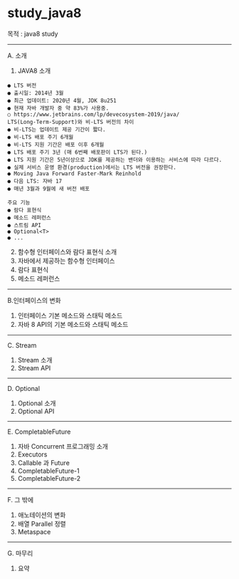 # study_java8

목적 : java8 study

---
A. 소개
 1. JAVA8 소개 

```자바 8
● LTS 버전   
● 출시일: 2014년 3월   
● 최근 업데이트: 2020년 4월, JDK 8u251   
● 현재 자바 개발자 중 약 83%가 사용중.   
○ https://www.jetbrains.com/lp/devecosystem-2019/java/   
LTS(Long-Term-Support)와 비-LTS 버전의 차이   
● 비-LTS는 업데이트 제공 기간이 짧다.   
● 비-LTS 배포 주기 6개월   
● 비-LTS 지원 기간은 배포 이후 6개월   
● LTS 배포 주기 3년 (매 6번째 배포판이 LTS가 된다.)   
● LTS 지원 기간은 5년이상으로 JDK를 제공하는 밴더와 이용하는 서비스에 따라 다르다.   
● 실제 서비스 운영 환경(production)에서는 LTS 버전을 권장한다.   
● Moving Java Forward Faster-Mark Reinhold   
● 다음 LTS: 자바 17   
● 매년 3월과 9월에 새 버전 배포   

주요 기능   
● 람다 표현식   
● 메소드 레퍼런스   
● 스트림 API   
● Optional<T>   
● ...
```
 
 
 2. 함수형 인터페이스와 람다 표현식 소개 
 3. 자바에서 제공하는 함수형 인터페이스
 4. 람다 표현식
 5. 메소드 레퍼런스
 
--- 
B.인터페이스의 변화
  1. 인터페이스 기본 메소드와 스태틱 메소드 
  2. 자바 8 API의 기본 메소드와 스태틱 메소드
  
--- 
C. Stream
  1. Stream 소개
  2. Stream API
  
--- 
D. Optional
  1. Optional 소개
  2. Optional API
  
--- 
E. CompletableFuture
  1. 자바 Concurrent 프로그래밍 소개
  2. Executors
  3. Callable 과 Future
  4. CompletableFuture-1
  5. CompletableFuture-2

--- 
F. 그 밖에
  1. 애노테이션의 변화
  2. 배열 Parallel 정렬
  3. Metaspace
  
--- 
G. 마무리
  1. 요약 
  

